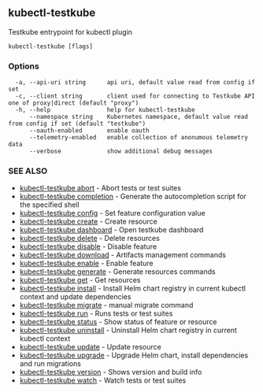 ## kubectl-testkube

Testkube entrypoint for kubectl plugin

```
kubectl-testkube [flags]
```

### Options

```
  -a, --api-uri string      api uri, default value read from config if set
  -c, --client string       client used for connecting to Testkube API one of proxy|direct (default "proxy")
  -h, --help                help for kubectl-testkube
      --namespace string    Kubernetes namespace, default value read from config if set (default "testkube")
      --oauth-enabled       enable oauth
      --telemetry-enabled   enable collection of anonumous telemetry data
      --verbose             show additional debug messages
```

### SEE ALSO

* [kubectl-testkube abort](kubectl-testkube_abort.md)	 - Abort tests or test suites
* [kubectl-testkube completion](kubectl-testkube_completion.md)	 - Generate the autocompletion script for the specified shell
* [kubectl-testkube config](kubectl-testkube_config.md)	 - Set feature configuration value
* [kubectl-testkube create](kubectl-testkube_create.md)	 - Create resource
* [kubectl-testkube dashboard](kubectl-testkube_dashboard.md)	 - Open testkube dashboard
* [kubectl-testkube delete](kubectl-testkube_delete.md)	 - Delete resources
* [kubectl-testkube disable](kubectl-testkube_disable.md)	 - Disable feature
* [kubectl-testkube download](kubectl-testkube_download.md)	 - Artifacts management commands
* [kubectl-testkube enable](kubectl-testkube_enable.md)	 - Enable feature
* [kubectl-testkube generate](kubectl-testkube_generate.md)	 - Generate resources commands
* [kubectl-testkube get](kubectl-testkube_get.md)	 - Get resources
* [kubectl-testkube install](kubectl-testkube_install.md)	 - Install Helm chart registry in current kubectl context and update dependencies
* [kubectl-testkube migrate](kubectl-testkube_migrate.md)	 - manual migrate command
* [kubectl-testkube run](kubectl-testkube_run.md)	 - Runs tests or test suites
* [kubectl-testkube status](kubectl-testkube_status.md)	 - Show status of feature or resource
* [kubectl-testkube uninstall](kubectl-testkube_uninstall.md)	 - Uninstall Helm chart registry in current kubectl context
* [kubectl-testkube update](kubectl-testkube_update.md)	 - Update resource
* [kubectl-testkube upgrade](kubectl-testkube_upgrade.md)	 - Upgrade Helm chart, install dependencies and run migrations
* [kubectl-testkube version](kubectl-testkube_version.md)	 - Shows version and build info
* [kubectl-testkube watch](kubectl-testkube_watch.md)	 - Watch tests or test suites

